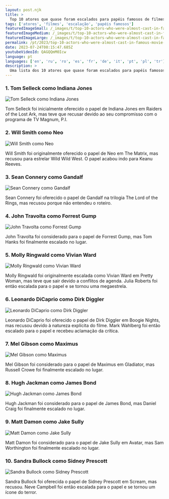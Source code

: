 ```yaml
---
layout: post.njk
title: >
  Top 10 atores que quase foram escalados para papéis famosos de filmes
tags: ['atores', 'filmes', 'escalação', 'papéis famosos']
featuredImageSmall: /_images/t/top-10-actors-who-were-almost-cast-in-famous-movie-roles-cover-pt-small.webp
featuredImageMedium: /_images/t/top-10-actors-who-were-almost-cast-in-famous-movie-roles-cover-pt-medium.webp
featuredImageLarge: /_images/t/top-10-actors-who-were-almost-cast-in-famous-movie-roles-cover-pt-large.webp
permalink: /pt/2023/top-10-actors-who-were-almost-cast-in-famous-movie-roles.html
date: 2023-07-24T08:15:47.685Z
youtubeVideoId: QAGQQmM0Icw
language: pt
languages: ['en', 'ru', 'ro', 'es', 'fr', 'de', 'it', 'pt', 'pl', 'tr']
description: >
  Uma lista dos 10 atores que quase foram escalados para papéis famosos de filmes, mas por vários motivos, não acabaram interpretando o personagem.
---
```


### 1. Tom Selleck como Indiana Jones

![Tom Selleck como Indiana Jones](/_images/0/0a5f29cb6571b19e74e1968c7ca5d01e-medium.webp)

Tom Selleck foi inicialmente oferecido o papel de Indiana Jones em Raiders of the Lost Ark, mas teve que recusar devido ao seu compromisso com o programa de TV Magnum, P.I.

### 2. Will Smith como Neo

![Will Smith como Neo](/_images/8/8f8a200bfc2c6956e638a983fc2b1ba6-medium.webp)

Will Smith foi originalmente oferecido o papel de Neo em The Matrix, mas recusou para estrelar Wild Wild West. O papel acabou indo para Keanu Reeves.

### 3. Sean Connery como Gandalf

![Sean Connery como Gandalf](/_images/b/b0c8d00da6cb3d6bea46b10c30d2e302-medium.webp)

Sean Connery foi oferecido o papel de Gandalf na trilogia The Lord of the Rings, mas recusou porque não entendeu o roteiro.

### 4. John Travolta como Forrest Gump

![John Travolta como Forrest Gump](/_images/0/08c525fbe69e73567ec44b6876b16d5b-medium.webp)

John Travolta foi considerado para o papel de Forrest Gump, mas Tom Hanks foi finalmente escalado no lugar.

### 5. Molly Ringwald como Vivian Ward

![Molly Ringwald como Vivian Ward](/_images/9/9c8316d9b1a33097bd7dab083b377299-medium.webp)

Molly Ringwald foi originalmente escalada como Vivian Ward em Pretty Woman, mas teve que sair devido a conflitos de agenda. Julia Roberts foi então escalada para o papel e se tornou uma megaestrela.

### 6. Leonardo DiCaprio como Dirk Diggler

![Leonardo DiCaprio como Dirk Diggler](/_images/8/833bb3adabb5d99c1a86d7f0e9e0fa76-medium.webp)

Leonardo DiCaprio foi oferecido o papel de Dirk Diggler em Boogie Nights, mas recusou devido à natureza explícita do filme. Mark Wahlberg foi então escalado para o papel e recebeu aclamação da crítica.

### 7. Mel Gibson como Maximus

![Mel Gibson como Maximus](/_images/9/960bc6d04f88c35093a9624afc803412-medium.webp)

Mel Gibson foi considerado para o papel de Maximus em Gladiator, mas Russell Crowe foi finalmente escalado no lugar.

### 8. Hugh Jackman como James Bond

![Hugh Jackman como James Bond](/_images/a/af4fe51cabdd95774ca80dd59081fd7c-medium.webp)

Hugh Jackman foi considerado para o papel de James Bond, mas Daniel Craig foi finalmente escalado no lugar.

### 9. Matt Damon como Jake Sully

![Matt Damon como Jake Sully](/_images/3/3fec85754253beeecbb8f18e73b3f146-medium.webp)

Matt Damon foi considerado para o papel de Jake Sully em Avatar, mas Sam Worthington foi finalmente escalado no lugar.

### 10. Sandra Bullock como Sidney Prescott

![Sandra Bullock como Sidney Prescott](/_images/2/22a36c4a00d13f57fc1dc2724ebb0164-medium.webp)

Sandra Bullock foi oferecida o papel de Sidney Prescott em Scream, mas recusou. Neve Campbell foi então escalada para o papel e se tornou um ícone do terror.

